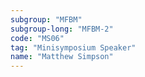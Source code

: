 ```yaml
---
subgroup: "MFBM"
subgroup-long: "MFBM-2"
code: "MS06"
tag: "Minisymposium Speaker"
name: "Matthew Simpson"
---
```

